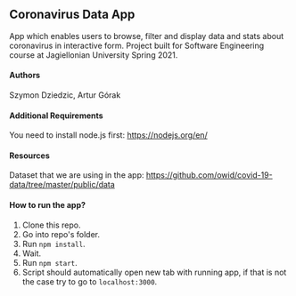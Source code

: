 ## Coronavirus Data App

App which enables users to browse, filter and display data and stats about coronavirus in interactive form. Project built for Software Engineering course at Jagiellonian University Spring 2021.

#### Authors

Szymon Dziedzic,
Artur Górak

#### Additional Requirements
You need to install node.js first: https://nodejs.org/en/

#### Resources
Dataset that we are using in the app: https://github.com/owid/covid-19-data/tree/master/public/data

#### How to run the app?

1. Clone this repo.
2. Go into repo's folder.
3. Run `npm install`.
4. Wait.
5. Run `npm start`.
6. Script should automatically open new tab with running app, if that is not the case try to go to `localhost:3000`.
